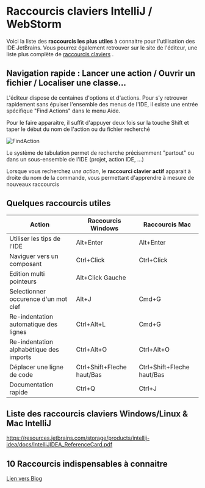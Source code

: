 # Raccourcis claviers IntelliJ / WebStorm 

Voici la liste des **raccourcis les plus utiles** à connaitre pour l'utilisation des IDE JetBrains.
Vous pourrez également retrouver sur le site de l'éditeur, une liste plus complète de [raccourcis claviers](https://www.jetbrains.com/help/webstorm/mastering-keyboard-shortcuts.html#d1320088e89) .

## Navigation rapide : Lancer une action / Ouvrir un fichier /  Localiser une classe...

L'éditeur dispose de centaines d'options et d'actions. Pour s'y retrouver rapidement sans épuiser l'ensemble des menus de l'IDE, il existe une entrée spécifique "Find Actions" dans le menu Aide.


Pour le faire apparaitre, il suffit d'appuyer deux fois sur la touche Shift et taper le début du nom de l'action ou du fichier recherché

![FindAction](https://www.jetbrains.com/help/img/idea/2018.2/ws_gotoAction.png)

Le système de tabulation permet de recherche précisemment "partout" ou dans un sous-ensemble de l'IDE (projet, action IDE, ...)

Lorsque vous recherchez *une action*, le **raccourci clavier actif** apparait à droite du nom de la commande, vous permettant d'apprendre à mesure de nouveaux raccourcis

## Quelques raccourcis utiles

| Action | Raccourcis Windows | Raccourcis Mac |
| ------------- | ------------- | ------------- |
| Utiliser les tips de l'IDE  | Alt+Enter  | Alt+Enter
| Naviguer vers un composant  | Ctrl+Click | Ctrl+Click |
| Edition multi pointeurs  | Alt+Click Gauche |  |
| Selectionner occurence d'un mot clef | Alt+J | Cmd+G |
| Re-indentation automatique des lignes | Ctrl+Alt+L | Cmd+G |
| Re-indentation alphabétique des imports | Ctrl+Alt+O | Ctrl+Alt+O |
| Déplacer une ligne de code | Ctrl+Shift+Fleche haut/Bas | Ctrl+Shift+Fleche haut/Bas |
| Documentation rapide | Ctrl+Q | Ctrl+J |

## Liste des raccourcis claviers Windows/Linux & Mac IntelliJ

https://resources.jetbrains.com/storage/products/intellij-idea/docs/IntelliJIDEA_ReferenceCard.pdf

## 10 Raccourcis indispensables à connaitre

[Lien vers Blog](JetBrainshttps://blog.jetbrains.com/webstorm/2015/06/10-webstorm-shortcuts-you-need-to-know/)
